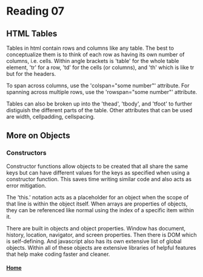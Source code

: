 # Reading 07

## HTML Tables

Tables in html contain rows and columns like any table. The best to conceptualize them is to think of each row as having its own number of columns, i.e. cells. Within angle brackets is 'table' for the whole table element, 'tr' for a row, 'td' for the cells (or columns), and 'th' which is like tr but for the headers.

To span across columns, use the 'colspan="some number"' attribute. For spanning across multiple rows, use the 'rowspan="some number"' attribute.

Tables can also be broken up into the 'thead', 'tbody', and 'tfoot' to further distiguish the different parts of the table. Other attributes that can be used are width, cellpadding, cellspacing.

## More on Objects

### Constructors

Constructor functions allow objects to be created that all share the same keys but can have different values for the keys as specified when using a constructor function. This saves time writing similar code and also acts as error mitigation.

The 'this.' notation acts as a placeholder for an object when the scope of that line is within the object itself.
When arrays are properties of objects, they can be referenced like normal using the index of a specific item within it.

There are built in objects and object properties. Window has document, history, location, navigator, and screen properties. Then there is DOM which is self-defining. And javascript also has its own extensive list of global objects. Within all of these objects are extensive libraries of helpful features that help make coding faster and cleaner.




#### [Home](README.md)